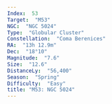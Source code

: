 ```yaml
---
Index:  53
Target:  "M53"
NGC:  "NGC 5024"
Type:  "Globular Cluster"
Constellation:  "Coma Berenices"
RA:  "13h 12.9m"
Dec:  "18°10"
Magnitude:  "7.6"
Size:  "12.6"
DistanceLy:  "56,400"
Season:  "Spring"
Difficulty:  "Easy"
title: "M53: NGC 5024"
---
```

